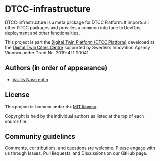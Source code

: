 # DTCC-infrastructure

DTCC-infrastructure is a meta package for DTCC Platform. It imports all other DTCC
packages and provides a common interface to DevOps, deployment and other functionalities.

This project is part the
[Digital Twin Platform (DTCC Platform)](https://github.com/dtcc-platform/)
developed at the
[Digital Twin Cities Centre](https://dtcc.chalmers.se/)
supported by Sweden’s Innovation Agency Vinnova under Grant No. 2019-421 00041.

## Authors (in order of appearance)

* [Vasilis Naserentin](https://www.chalmers.se/en/Staff/Pages/vasnas.aspx)

## License

This project is licensed under the
[MIT license](https://opensource.org/licenses/MIT).

Copyright is held by the individual authors as listed at the top of
each source file.

## Community guidelines

Comments, contributions, and questions are welcome. Please engage with
us through Issues, Pull Requests, and Discussions on our GitHub page.
